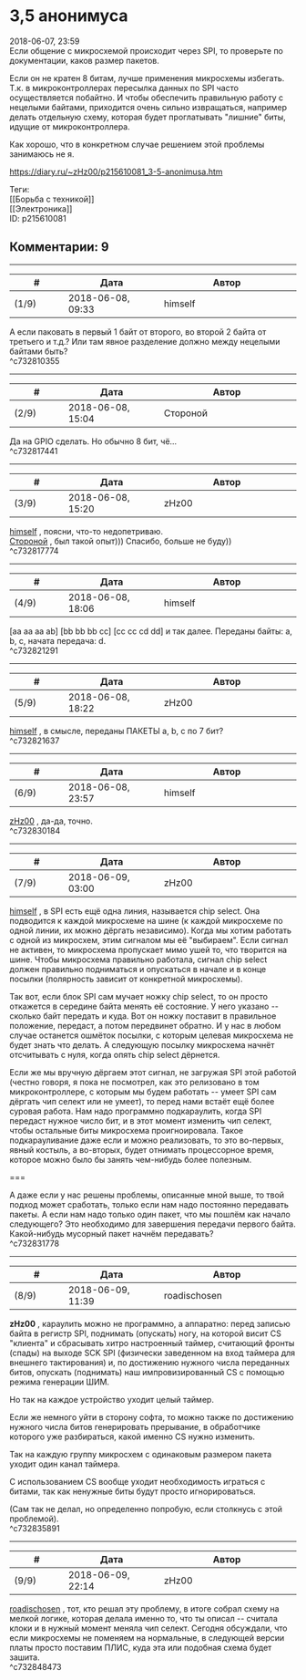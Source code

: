 3,5 анонимуса
=============

  
2018-06-07, 23:59  
 Если общение с микросхемой происходит через SPI, то проверьте по документации, каков размер пакетов.   
   
 Если он не кратен 8 битам, лучше применения микросхемы избегать. Т.к. в микроконтроллерах пересылка данных по SPI часто осуществляется побайтно. И чтобы обеспечить правильную работу с нецелыми байтами, приходится очень сильно извращаться, например делать отдельную схему, которая будет проглатывать "лишние" биты, идущие от микроконтроллера.   
   
 Как хорошо, что в конкретном случае решением этой проблемы занимаюсь не я.   
  
<https://diary.ru/~zHz00/p215610081_3-5-anonimusa.htm>  
  
Теги:  
[[Борьба с техникой]]  
[[Электроника]]  
ID: p215610081  


Комментарии: 9
--------------

  


---



|         #         |              Дата              |                     Автор                     |           ID           |
| --- | --- | --- | --- |
| (1/9) | 2018-06-08, 09:33 | himself | c732810355 |

  
 А если паковать в первый 1 байт от второго, во второй 2 байта от третьего и т.д.? Или там явное разделение должно между нецелыми байтами быть?   
 ^c732810355

---



|         #         |              Дата              |                     Автор                     |           ID           |
| --- | --- | --- | --- |
| (2/9) | 2018-06-08, 15:04 | Стороной | c732817441 |

  
 Да на GPIO сделать. Но обычно 8 бит, чё...   
 ^c732817441

---



|         #         |              Дата              |                     Автор                     |           ID           |
| --- | --- | --- | --- |
| (3/9) | 2018-06-08, 15:20 | zHz00 | c732817774 |

  
  [himself](http://himself.diary.ru "void")  , поясни, что-то недопетриваю.   
  [Стороной](http://1047.diary.ru "И васильки, и я, и тополя")  , был такой опыт))) Спасибо, больше не буду))   
 ^c732817774

---



|         #         |              Дата              |                     Автор                     |           ID           |
| --- | --- | --- | --- |
| (4/9) | 2018-06-08, 18:06 | himself | c732821291 |

  
 [aa aa aa ab] [bb bb bb cc] [cc cc cd dd] и так далее. Переданы байты: a, b, c, начата передача: d.   
 ^c732821291

---



|         #         |              Дата              |                     Автор                     |           ID           |
| --- | --- | --- | --- |
| (5/9) | 2018-06-08, 18:22 | zHz00 | c732821637 |

  
  [himself](http://himself.diary.ru "void")  , в смысле, переданы ПАКЕТЫ a, b, c по 7 бит?   
 ^c732821637

---



|         #         |              Дата              |                     Автор                     |           ID           |
| --- | --- | --- | --- |
| (6/9) | 2018-06-08, 23:57 | himself | c732830184 |

  
  [zHz00](https://zHz00.diary.ru "Untitled")  , да-да, точно.   
 ^c732830184

---



|         #         |              Дата              |                     Автор                     |           ID           |
| --- | --- | --- | --- |
| (7/9) | 2018-06-09, 03:00 | zHz00 | c732831778 |

  
  [himself](http://himself.diary.ru "void")  , в SPI есть ещё одна линия, называется chip select. Она подводится к каждой микросхеме на шине (к каждой микросхеме по одной линии, их можно дёргать независимо). Когда мы хотим работать с одной из микросхем, этим сигналом мы её "выбираем". Если сигнал не активен, то микросхема пропускает мимо ушей то, что творится на шине. Чтобы микросхема правильно работала, сигнал chip select должен правильно подниматься и опускаться в начале и в конце посылки (полярность зависит от конкретной микросхемы).   
   
 Так вот, если блок SPI сам мучает ножку chip select, то он просто откажется в середине байта менять её состояние. У него указано -- сколько байт передать и куда. Вот он ножку поставит в правильное положение, передаст, а потом передвинет обратно. И у нас в любом случае останется ошмёток посылки, с которым целевая микросхема не будет знать что делать. А следующую посылку микросхема начнёт отсчитывать с нуля, когда опять chip select дёрнется.   
   
 Если же мы вручную дёргаем этот сигнал, не загружая SPI этой работой (честно говоря, я пока не посмотрел, как это релизовано в том микроконтроллере, с которым мы будем работать -- умеет SPI сам дёргать чип селект или не умеет), то перед нами встаёт ещё более суровая работа. Нам надо программно подкараулить, когда SPI передаст нужное число бит, и в этот момент изменить чип селект, чтобы остальные биты микросхема проигноировала. Такое подкарауливание даже если и можно реализовать, то это во-первых, явный костыль, а во-вторых, будет отнимать процессорное время, которое можно было бы занять чем-нибудь более полезным.   
   
 ===   
   
 А даже если у нас решены проблемы, описанные мной выше, то твой подход может сработать, только если нам надо постоянно передавать пакеты. А если нам надо только один пакет, что мы пошлём как начало следующего? Это необходимо для завершения передачи первого байта. Какой-нибудь мусорный пакет начнём передавать?   
 ^c732831778

---



|         #         |              Дата              |                     Автор                     |           ID           |
| --- | --- | --- | --- |
| (8/9) | 2018-06-09, 11:39 | roadischosen | c732835891 |

  
  **zHz00**  , караулить можно не программно, а аппаратно: перед записью байта в регистр SPI, поднимать (опускать) ногу, на которой висит CS "клиента" и сбрасывать хитро настроенный таймер, считающий фронты (спады) на выходе SCK SPI (физически заведенном на вход таймера для внешнего тактирования) и, по достижению нужного числа переданных битов, опускать (поднимать) наш импровизированный CS с помощью режима генерации ШИМ.   
   
 Но так на каждое устройство уходит целый таймер.   
   
 Если же немного уйти в сторону софта, то можно также по достижению нужного числа битов генерировать прерывание, в обработчике которого уже разбираться, какой именно CS нужно изменить.   
   
 Так на каждую группу микросхем с одинаковым размером пакета уходит один канал таймера.   
   
 С использованием CS вообще уходит необходимость играться с битами, так как ненужные биты будут просто игнорироваться.   
   
 (Сам так не делал, но определенно попробую, если столкнусь с этой проблемой).   
 ^c732835891

---



|         #         |              Дата              |                     Автор                     |           ID           |
| --- | --- | --- | --- |
| (9/9) | 2018-06-09, 22:14 | zHz00 | c732848473 |

  
  [roadischosen](http://roadischosen.diary.ru)  , тот, кто решал эту проблему, в итоге собрал схему на мелкой логике, которая делала именно то, что ты описал -- считала клоки и в нужный момент меняла чип селект. Сегодня обсуждали, что если микросхемы не поменяем на нормальные, в следующей версии платы просто поставим ПЛИС, куда эта или подобная схема будет зашита.   
 ^c732848473